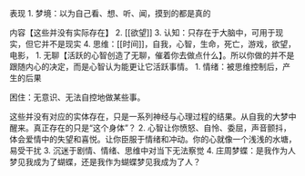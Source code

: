 表现
	1. 梦境：以为自己看、想、听、闻，摸到的都是真的

内容【这些并没有实际存在】
	2. [[欲望]] 
	3. 认知：只存在于大脑中，可用于现实，但它并不是现实
	4. 思维：[[时间]]，自我，心智，生命，死亡，游戏，欲望，电影，
		1. 无聊【活跃的心智创造了无聊，催着你去做点什么】。所以你做的并不是跟随内心的决定，而是心智认为能更让它活跃事情。
	1. 情绪：被思维控制后，产生的后果

困住：无意识、无法自控地做某些事。

这些并没有对应的实体存在，只是一系列神经与心理过程的结果。从自我的大梦中醒来。真正存在的只是“这个身体”？
	2. 心智让你愤怒、自怜、委屈，声音颤抖，体会爱情中的失望和喜悦。让你臣服于情绪和冲动。你的心就像一个浅浅的水塘，易受干扰
	3. 沉迷于剧情、情绪、思维中对当下无法察觉
	4. 庄周梦蝶：是我作为人梦见我成为了蝴蝶，还是我作为蝴蝶梦见我成为了人？